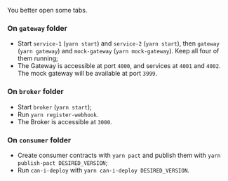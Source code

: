 You better open some tabs.

### On `gateway` folder

- Start `service-1` (`yarn start`) and `service-2` (`yarn start`), then `gateway` (`yarn gateway`) and `mock-gateway` (`yarn mock-gateway`). Keep all four of them running;
- The Gateway is accessible at port `4000`, and services at `4001` and `4002`. The mock gateway will be available at port `3999`.

### On `broker` folder

- Start `broker` (`yarn start`);
- Run `yarn register-webhook`.
- The Broker is accessible at `3000`.

### On `consumer` folder

- Create consumer contracts with `yarn pact` and publish them with `yarn publish-pact DESIRED_VERSION`;
- Run `can-i-deploy` with `yarn can-i-deploy DESIRED_VERSION`.
